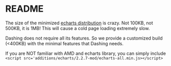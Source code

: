 # README

The size of the minimized [echarts distribution](https://github.com/ecomfe/echarts/blob/master/build/dist/echarts-all.js) is crazy. Not 100KB, not 500KB, it is 1MB! This will cause a cold page loading extremely slow. 

Dashing does not require all its features. So we provide a customized build (<400KB) with the minimal features that Dashing needs. 

If you are NOT familiar with AMD and echarts library, you can simply include 
`<script src='additions/echarts/2.2.7-mod/echarts-all.min.js></script>`
